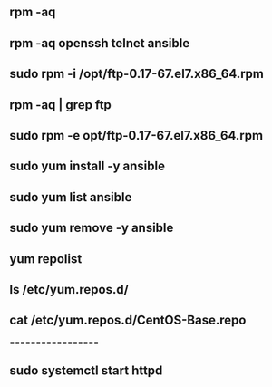 ## rpm -aq
## rpm -aq openssh telnet ansible
## sudo rpm -i /opt/ftp-0.17-67.el7.x86_64.rpm 
## rpm -aq | grep ftp
## sudo rpm -e opt/ftp-0.17-67.el7.x86_64.rpm 
## sudo yum install -y ansible
## sudo yum list ansible
## sudo yum remove -y ansible
## yum repolist
## ls /etc/yum.repos.d/
## cat /etc/yum.repos.d/CentOS-Base.repo
=================

## sudo systemctl start httpd
